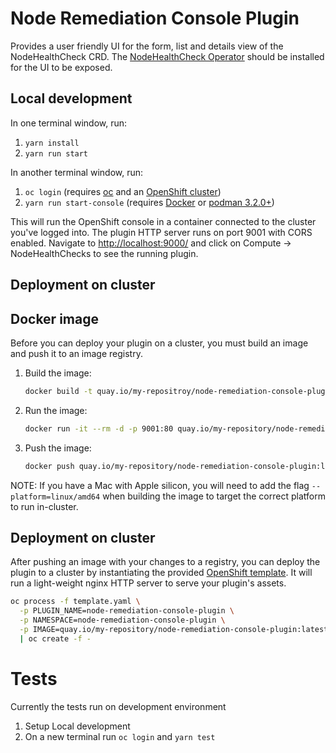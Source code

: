 # Node Remediation Console Plugin
Provides a user friendly UI for the form, list and details view of the NodeHealthCheck CRD.
The [NodeHealthCheck Operator](https://github.com/medik8s/node-healthcheck-operator) should be installed for the UI to be exposed.

## Local development

In one terminal window, run:

1. `yarn install`
2. `yarn run start`

In another terminal window, run:

1. `oc login` (requires [oc](https://console.redhat.com/openshift/downloads) and an [OpenShift cluster](https://console.redhat.com/openshift/create))
2. `yarn run start-console` (requires [Docker](https://www.docker.com) or [podman 3.2.0+](https://podman.io))

This will run the OpenShift console in a container connected to the cluster
you've logged into. The plugin HTTP server runs on port 9001 with CORS enabled.
Navigate to <http://localhost:9000/> and click on Compute -> NodeHealthChecks to see the running plugin.


## Deployment on cluster

## Docker image

Before you can deploy your plugin on a cluster, you must build an image and
push it to an image registry.

1. Build the image:
   ```sh
   docker build -t quay.io/my-repositroy/node-remediation-console-plugin:latest .
   ```
2. Run the image:
   ```sh
   docker run -it --rm -d -p 9001:80 quay.io/my-repository/node-remediation-console-plugin:latest
   ```
3. Push the image:
   ```sh
   docker push quay.io/my-repository/node-remediation-console-plugin:latest
   ```

NOTE: If you have a Mac with Apple silicon, you will need to add the flag
`--platform=linux/amd64` when building the image to target the correct platform
to run in-cluster.

## Deployment on cluster

After pushing an image with your changes to a registry, you can deploy the
plugin to a cluster by instantiating the provided
[OpenShift template](template.yaml). It will run a light-weight nginx HTTP
server to serve your plugin's assets.

```sh
oc process -f template.yaml \
  -p PLUGIN_NAME=node-remediation-console-plugin \
  -p NAMESPACE=node-remediation-console-plugin \
  -p IMAGE=quay.io/my-repository/node-remediation-console-plugin:latest \
  | oc create -f -
```
# Tests

Currently the tests run on development environment

1. Setup Local development
2. On a new terminal run `oc login` and `yarn test` 

